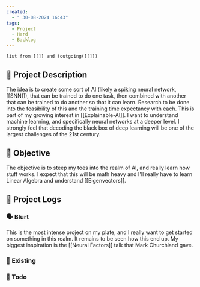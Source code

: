 ```yaml
---
created:
  - " 30-08-2024 16:43"
tags:
  - Project
  - Hard
  - Backlog
---
```

```dataview
list from [[]] and !outgoing([[]])
```


## 🧾 Project Description
The idea is to create some sort of AI (likely a spiking neural network, [[SNN]]), that can be trained to do one task, then combined with another that can be trained to do another so that it can learn. Research to be done into the feasibility of this and the training time expectancy with each. 
This is part of my growing interest in [[Explainable-AI]]. I want to understand machine learning, and specifically neural networks at a deeper level. I strongly feel that decoding the black box of deep learning will be one of the largest challenges of the 21st century.


## 🎯 Objective
The objective is to steep my toes into the realm of AI, and really learn how stuff works. I expect that this will be math heavy and I'll really have to learn Linear Algebra and understand [[Eigenvectors]]. 


## 📂 Project Logs 



### 🗣️ Blurt
This is the most intense project on my plate, and I really want to get started on something in this realm. It remains to be seen how this end up. My biggest inspiration is the [[Neural Factors]] talk that Mark Churchland gave. 



### 🏢 Existing



### 🔨 Todo



